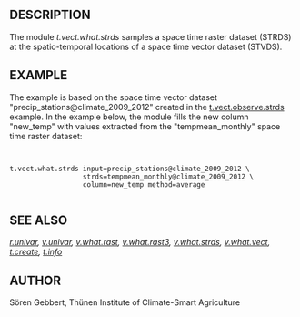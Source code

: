 
## DESCRIPTION

The module *t.vect.what.strds* samples a space time raster dataset
(STRDS) at the spatio-temporal locations of a space time vector dataset (STVDS).

## EXAMPLE

The example is based on the space time vector dataset "precip\_stations@climate\_2009\_2012"
created in the [t.vect.observe.strds](t.vect.observe.strds.html) example.
In the example below, the module fills the new column "new\_temp" with values
extracted from the "tempmean\_monthly" space time raster dataset:

```


t.vect.what.strds input=precip_stations@climate_2009_2012 \
                  strds=tempmean_monthly@climate_2009_2012 \
                  column=new_temp method=average


```

## SEE ALSO

*[r.univar](r.univar.html),
[v.univar](v.univar.html),
[v.what.rast](v.what.rast.html),
[v.what.rast3](v.what.rast3.html),
[v.what.strds](v.what.strds.html),
[v.what.vect](v.what.vect.html),
[t.create](t.create.html),
[t.info](t.info.html)*

## AUTHOR

Sören Gebbert, Thünen Institute of Climate-Smart Agriculture
